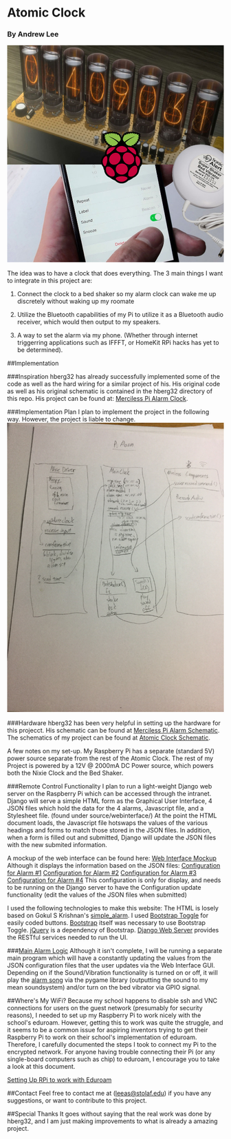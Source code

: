 # Atomic Clock

### By Andrew Lee

![Atomic Clock Cover](assets/cover.jpg)

The idea was to have a clock that does everything. The 3 main things I want to integrate in this project are:

1) Connect the clock to a bed shaker so my alarm clock can wake me up discretely without waking up my roomate

2) Utilize the Bluetooth capabilities of my Pi to utilize it as a Bluetooth audio receiver, which would then output to my speakers.

3) A way to set the alarm via my phone. (Whether through internet triggerring applications such as IFFFT, or HomeKit RPi hacks has yet to be determined).



##Implementation

###Inspiration
hberg32 has already successfully implemented some of the code as well as the hard wiring for a similar project of his. His original code as well as his original schematic is contained in the hberg32 directory of this repo. His project can be found at: [Merciless Pi Alarm Clock](https://hackaday.io/project/4922-merciless-pi-alarm-clock).

###Implementation Plan
I plan to implement the project in the following way. However, the project is liable to change.
![Implementation Diagram](assets/implementation.jpg)

###Hardware
hberg32 has been very helpful in setting up the hardware for this projecct. His schematic can be found at [Merciless Pi Alarm Schematic](hberg32/PiAlarm.fzz). The schematics of my project can be found at [Atomic Clock Schematic](/assets/AtomicClockSchematic.fzz).

A few notes on my set-up. My Raspberry Pi has a separate (standard 5V) power source separate from the rest of the Atomic Clock. The rest of my Project is powered by a 12V @ 2000mA DC Power source, which powers both the Nixie Clock and the Bed Shaker.

###Remote Control Functionality
I plan to run a light-weight Django web server on the Raspberry Pi which can be accessed through the intranet. Django will serve a simple HTML form as the Graphical User Interface, 4 JSON files which hold the data for the 4 alarms, Javascript file, and a Stylesheet file. (found under source/webinterface/) At the point the HTML document loads, the Javascript file hotswaps the values of the various headings and forms to match those stored in the JSON files. In addition, when a form is filled out and submitted, Django will update the JSON files with the new submited information.

A mockup of the web interface can be found here: [Web Interface Mockup](http://andrewshinsuke.me/alarm)
Although it displays the information based on the JSON files:
[Configuration for Alarm #1](http://andrewshinsuke.me/alarm/alarm1.json)
[Configuration for Alarm #2](http://andrewshinsuke.me/alarm/alarm2.json)
[Configuration for Alarm #3](http://andrewshinsuke.me/alarm/alarm3.json)
[Configuration for Alarm #4](http://andrewshinsuke.me/alarm/alarm4.json)
This configuration is only for display, and needs to be running on the Django server to have the Configuration update functionality (edit the values of the JSON files when submitted)

I used the following technologies to make this website:
The HTML is losely based on Gokul S Krishnan's [simple_alarm](https://github.com/gsk1692/simple_alarm).
I used [Bootstrap Toggle](www.bootstraptoggle.com) for easily coded buttons.
[Bootstrap](getbootstrap.com) itself was necessary to use Bootstrap Toggle.
[jQuery](http://jquery.com/) is a dependency of Bootstrap.
[Django Web Server](https://www.djangoproject.com/) provides the RESTful services needed to run the UI.

###[Main Alarm Logic](source/main.py)
Although it isn't complete, I will be running a separate main program which will have a constantly updating the values from the JSON configuration files that the user updates via the Web Interface GUI. Depending on if the Sound/Vibration functionality is turned on or off, it will play the [alarm song](source/samples/alarm.wav) via the pygame library (outputting the sound to my mean soundsystem) and/or turn on the bed vibrator via GPIO signal.

##Where's My WiFi?
Because my school happens to disable ssh and VNC connections for users on the guest network (presumably for security reasons), I needed to set up my Raspberry Pi to work nicely with the school's eduroam. However, getting this to work was quite the struggle, and it seems to be a common issue for aspiring inventors trying to get their Raspberry Pi to work on their school's implementation of eduroam. Therefore, I carefully documented the steps I took to connect my Pi to the encrypted network. For anyone having trouble connecting their Pi (or any single-board computers such as chip) to eduroam, I encourage you to take a look at this document.

[Setting Up RPi to work with Eduroam](SetUpEduroamOnPi.md)

##Contact
Feel free to contact me at (leeas@stolaf.edu) if you have any suggestions, or want to contribute to this project.

##Special Thanks
It goes without saying that the real work was done by hberg32, and I am just making improvements to what is already a amazing project.